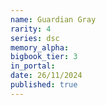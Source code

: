 ```yaml
---
name: Guardian Gray
rarity: 4
series: dsc
memory_alpha:
bigbook_tier: 3
in_portal:
date: 26/11/2024
published: true
---
```



